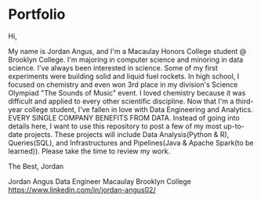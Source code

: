 # Portfolio
Hi, 

My name is Jordan Angus, and I'm a Macaulay Honors College student @ Brooklyn College. 
I'm majoring in computer science and minoring in data science. I've always been interested 
in science. Some of my first experiments were building solid and liquid fuel rockets. In high 
school, I focused on chemistry and even won 3rd place in my division's Science Olympiad "The 
Sounds of Music" event. I loved chemistry because it was difficult and applied to 
every other scientific discipline. Now that I'm a third-year college student, I've fallen 
in love with Data Engineering and Analytics. EVERY SINGLE COMPANY BENEFITS FROM DATA. Instead 
of going into details here, I want to use this repository to post a few of my most up-to-date 
projects. These projects will include Data Analysis(Python & R), Queries(SQL), and 
Infrastructures and Pipelines(Java & Apache Spark(to be learned)). Please take the time
to review my work.

The Best,
Jordan

Jordan Angus
Data Engineer
Macaulay Brooklyn College
https://www.linkedin.com/in/jordan-angus02/
